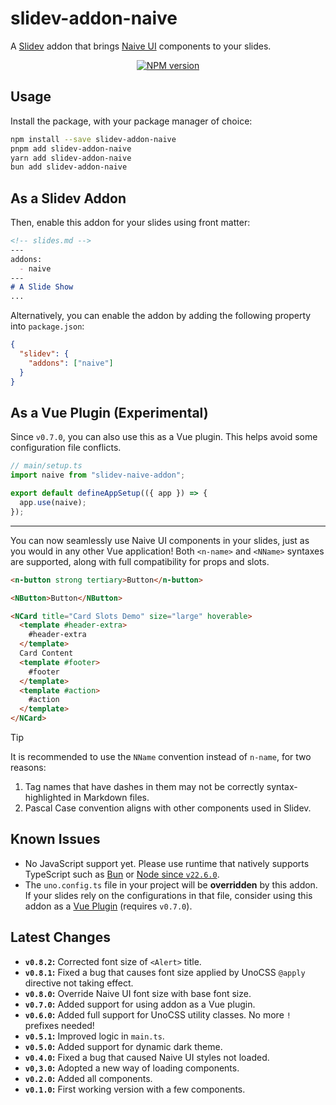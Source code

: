 # slidev-addon-naive

A [Slidev](https://sli.dev) addon that brings [Naive UI](https://naiveui.com)
components to your slides.

<div align="center">
  <a href="https://npmjs.com/package/slidev-addon-naive">
    <img
      src="https://img.shields.io/npm/v/slidev-addon-naive?color=2B90B6"
      alt="NPM version"
    >
  </a>
</div>

## Usage

Install the package, with your package manager of choice:

```sh
npm install --save slidev-addon-naive
pnpm add slidev-addon-naive
yarn add slidev-addon-naive
bun add slidev-addon-naive
```

## As a Slidev Addon

Then, enable this addon for your slides using front matter:

<!-- prettier-ignore -->
```markdown
<!-- slides.md -->
---
addons:
  - naive
---
# A Slide Show
...
```

Alternatively, you can enable the addon by adding the following property into
`package.json`:

```json
{
  "slidev": {
    "addons": ["naive"]
  }
}
```

## As a Vue Plugin (Experimental)

Since `v0.7.0`, you can also use this as a Vue plugin. This helps avoid some
configuration file conflicts.

```ts
// main/setup.ts
import naive from "slidev-naive-addon";

export default defineAppSetup(({ app }) => {
  app.use(naive);
});
```

---

You can now seamlessly use Naive UI components in your slides, just as you would
in any other Vue application! Both `<n-name>` and `<NName>` syntaxes are
supported, along with full compatibility for props and slots.

<!-- prettier-ignore -->
```html
<n-button strong tertiary>Button</n-button>

<NButton>Button</NButton>

<NCard title="Card Slots Demo" size="large" hoverable>
  <template #header-extra>
    #header-extra
  </template>
  Card Content
  <template #footer>
    #footer
  </template>
  <template #action>
    #action
  </template>
</NCard>
```

> [!TIP]
>
> It is recommended to use the `NName` convention instead of `n-name`, for two
> reasons:
>
> 1. Tag names that have dashes in them may not be correctly syntax-highlighted
>    in Markdown files.
> 2. Pascal Case convention aligns with other components used in Slidev.

## Known Issues

- No JavaScript support yet. Please use runtime that natively supports
  TypeScript such as [Bun](https://bun.sh) or
  [Node since `v22.6.0`](https://nodejs.org/en/learn/typescript/run-natively).
- The `uno.config.ts` file in your project will be **overridden** by this addon.
  If your slides rely on the configurations in that file, consider using this
  addon as a [Vue Plugin](#as-a-vue-plugin-experimental) (requires `v0.7.0`).

## Latest Changes

- **`v0.8.2`:** Corrected font size of `<Alert>` title.
- **`v0.8.1`:** Fixed a bug that causes font size applied by UnoCSS `@apply`
  directive not taking effect.
- **`v0.8.0`:** Override Naive UI font size with base font size.
- **`v0.7.0`:** Added support for using addon as a Vue plugin.
- **`v0.6.0`:** Added full support for UnoCSS utility classes. No more `!`
  prefixes needed!
- **`v0.5.1`:** Improved logic in `main.ts`.
- **`v0.5.0`:** Added support for dynamic dark theme.
- **`v0.4.0`:** Fixed a bug that caused Naive UI styles not loaded.
- **`v0,3.0`:** Adopted a new way of loading components.
- **`v0.2.0`:** Added all components.
- **`v0.1.0`:** First working version with a few components.
